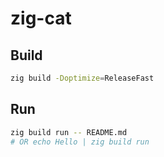 # zig-cat

## Build

```bash
zig build -Doptimize=ReleaseFast
```

## Run

```bash
zig build run -- README.md
# OR echo Hello | zig build run
```